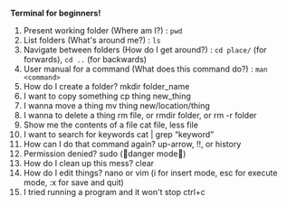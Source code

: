 **Terminal for beginners!**

1. Present working folder (Where am I?) : `pwd` 
2. List folders (What's around me?) : `ls`
3. Navigate between folders (How do I get around?) : `cd place/` (for forwards), `cd ..` (for backwards)
4. User manual for a command (What does this command do?) : `man <command>`
5. How do I create a folder? mkdir folder_name
6. I want to copy something cp thing new_thing
7. I wanna move a thing mv thing new/location/thing
8. I wanna to delete a thing rm file, or rmdir folder, or rm -r folder
9. Show me the contents of a file cat file, less file
10. I want to search for keywords cat <file> | grep “keyword”
11. How can I do that command again? up-arrow, !!, or history
12. Permission denied? sudo (🚨danger mode🚨)
13. How do I clean up this mess? clear
14. How do I edit things? nano or vim (i for insert mode, esc for execute mode, :x for save and quit)
15. I tried running a program and it won't stop ctrl+c
